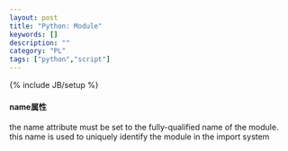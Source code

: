 ```yaml
---
layout: post
title: "Python: Module"
keywords: []
description: ""
category: "PL"
tags: ["python","script"]
---
```

{% include JB/setup %}




#### name属性
the name attribute must be set to the fully-qualified name of the module. this
name is used to uniquely identify the module in the import system
